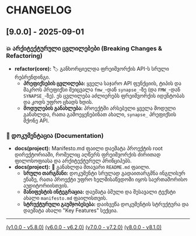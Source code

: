# CHANGELOG

## [9.0.0] - 2025-09-01

### 💥 არქიტექტურული ცვლილებები (Breaking Changes & Refactoring)

- **refactor(core):** 🏷️ განხორციელდა ფრეიმვორქის API-ს სრული რებრენდინგი.
  - **პრეფიქსების ცვლილება:** ყველა საჯარო API ფუნქციის, ტიპის და მაკროს პრეფიქსი შეიცვალა `fmw_`-დან `synapse_`-ზე (და `FMW_`-დან `SYNAPSE_`-ზე). ეს ცვლილება აძლიერებს ფრეიმვორქის იდენტობას და კოდს უფრო ცხადს ხდის.
  - **მოდულების განახლება:** პროექტში არსებული ყველა მოდული განახლდა, რათა გამოეყენებინათ ახალი, `synapse_` პრეფიქსის მქონე API.

### 📄 დოკუმენტაცია (Documentation)

- **docs(project):**  Manifesto.md ფაილი დაემატა პროექტის root დირექტორიაში, რომელიც აღწერს ფრეიმვორქის ძირითად ფილოსოფიასა და არქიტექტურულ პრინციპებს.
- **docs(project):** 🚀 განახლდა მთავარი `README.md` ფაილი.
  - **სრული თარგმანი:** დოკუმენტი სრულად გადაითარგმნა ინგლისურ ენაზე, რათა პროექტი უფრო ხელმისაწვდომი იყოს საერთაშორისო აუდიტორიისთვის.
  - **მანიფესტის ინტეგრაცია:** დაემატა ბმული და შესავალი ტექსტი ახალი `manifesto.md` ფაილისთვის.
  - **სტრუქტურული გაუმჯობესება:** დაიხვეწა დოკუმენტის სტრუქტურა და დაემატა ახალი "Key Features" სექცია.

---
[(v1.0.0 - v5.8.0)](docs/changelog/v5.md)
[(v6.0.0 - v6.2.0)](docs/changelog/v6.md)
[(v7.0.0 - v7.2.0)](docs/changelog/v7.md)
[(v8.0.0 - v8.1.0)](docs/changelog/v8.md)
